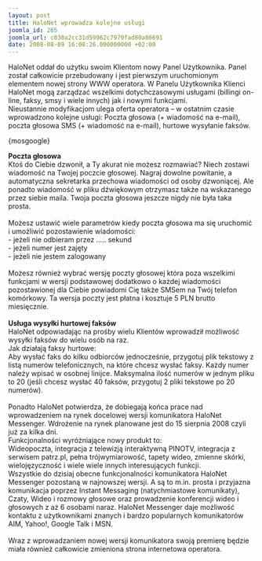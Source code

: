```yaml
---
layout: post
title: HaloNet wprowadza kolejne usługi
joomla_id: 265
joomla_url: c030a2cc31d59962c7979fad80a86691
date: 2008-08-09 16:08:26.000000000 +02:00
---
```

HaloNet oddał do użytku swoim Klientom nowy Panel Użytkownika. Panel został całkowicie przebudowany i jest pierwszym uruchomionym elementem nowej strony WWW operatora. W Panelu Użytkownika Klienci HaloNet mogą zarządzać wszelkimi dotychczasowymi usługami (billingi on-line, faksy, smsy i wiele innych) jak i nowymi funkcjami.<br />Nieustannie modyfikacjom ulega oferta operatora &ndash; w ostatnim czasie wprowadzono kolejne usługi: Poczta głosowa (+ wiadomość na e-mail), poczta głosowa SMS (+ wiadomość na e-mail), hurtowe wysyłanie faks&oacute;w.<p>{mosgoogle}</p><p><strong>Poczta głosowa</strong><br />Ktoś do Ciebie dzwonił, a Ty akurat nie możesz rozmawiać? Niech zostawi wiadomość na Twojej poczcie głosowej. Nagraj dowolne powitanie, a automatyczna sekretarka przechowa wiadomości od osoby dzwoniącej. Ale ponadto wiadomość w pliku dźwiękowym otrzymasz także na wskazanego przez siebie maila. Twoja poczta głosowa jeszcze nigdy nie była taka prosta.<br /><br />Możesz ustawić wiele parametr&oacute;w kiedy poczta głosowa ma się uruchomić i umożliwić pozostawienie wiadomości:<br />- jeżeli nie odbieram przez &hellip;.. sekund<br />- jeżeli numer jest zajęty<br />- jeżeli nie jestem zalogowany&nbsp; <br /><br />Możesz r&oacute;wnież wybrać wersję poczty głosowej kt&oacute;ra poza wszelkimi funkcjami w wersji podstawowej dodatkowo o każdej wiadomości pozostawionej dla Ciebie powiadomi Cię także SMSem na Tw&oacute;j telefon kom&oacute;rkowy. Ta wersja poczty jest płatna i kosztuje 5 PLN brutto miesięcznie.<br /><br /><strong>Usługa wysyłki hurtowej faks&oacute;w</strong><br />HaloNet odpowiadając na prośby wielu Klient&oacute;w wprowadził możliwość wysyłki faks&oacute;w do wielu os&oacute;b na raz.<br />Jak działają faksy hurtowe:<br />Aby wysłać faks do kilku odbiorc&oacute;w jednocześnie, przygotuj plik tekstowy z listą numer&oacute;w telefonicznych, na kt&oacute;re chcesz wysłać faksy. Każdy numer należy wpisać w osobnej linijce. Maksymalna ilość numer&oacute;w w jednym pliku to 20 (jeśli chcesz wysłać 40 faks&oacute;w, przygotuj 2 pliki tekstowe po 20 numer&oacute;w).<br /><br />Ponadto HaloNet potwierdza, że dobiegają końca prace nad wprowadzeniem na rynek docelowej wersji komunikatora HaloNet Messenger. Wdrożenie na rynek planowane jest do 15 sierpnia 2008 czyli już za kilka dni.<br />Funkcjonalności wyr&oacute;żniające nowy produkt to:<br />Wideopoczta, integracja z telewizją interaktywną PINOTV, integracja z serwisem patrz.pl, pełna tr&oacute;jwymiarowość, tapety wideo, zmienne sk&oacute;rki, wielojęzyczność i wiele wiele innych interesujących funkcji.<br />Wszystkie do dzisiaj obecne funkcjonalności komunikatora HaloNet Messenger pozostaną w najnowszej wersji. A są to m.in. prosta i przyjazna komunikacja poprzez Instant Messaging (natychmiastowe komunikaty), Czaty, Wideo i rozmowy głosowe oraz prowadzenie konferencji wideo i głosowych z aż 6 osobami naraz. HaloNet Messenger daje możliwość kontaktu z użytkownikami znanych i bardzo popularnych komunikator&oacute;w AIM, Yahoo!, Google Talk i MSN.<br />&nbsp;<br />Wraz z wprowadzaniem nowej wersji komunikatora swoją premierę będzie miała r&oacute;wnież całkowicie zmieniona strona internetowa operatora.</p>
